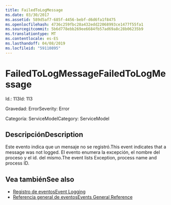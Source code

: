 ```yaml
---
title: FailedToLogMessage
ms.date: 03/30/2017
ms.assetid: 589d5af7-685f-4456-bebf-d6d6fa1f8475
ms.openlocfilehash: 4736c259fbc28a432edd22068993ce1477f55fa1
ms.sourcegitcommit: 5b6d778ebb269ee6684fb57ad69a8c28b06235b9
ms.translationtype: MT
ms.contentlocale: es-ES
ms.lasthandoff: 04/08/2019
ms.locfileid: "59110895"
---
```

# <a name="failedtologmessage"></a><span data-ttu-id="7964c-102">FailedToLogMessage</span><span class="sxs-lookup"><span data-stu-id="7964c-102">FailedToLogMessage</span></span>
<span data-ttu-id="7964c-103">Id.: 113</span><span class="sxs-lookup"><span data-stu-id="7964c-103">Id: 113</span></span>  
  
 <span data-ttu-id="7964c-104">Gravedad: Error</span><span class="sxs-lookup"><span data-stu-id="7964c-104">Severity: Error</span></span>  
  
 <span data-ttu-id="7964c-105">Categoría: ServiceModel</span><span class="sxs-lookup"><span data-stu-id="7964c-105">Category: ServiceModel</span></span>  
  
## <a name="description"></a><span data-ttu-id="7964c-106">Descripción</span><span class="sxs-lookup"><span data-stu-id="7964c-106">Description</span></span>  
 <span data-ttu-id="7964c-107">Este evento indica que un mensaje no se registró.</span><span class="sxs-lookup"><span data-stu-id="7964c-107">This event indicates that a message was not logged.</span></span> <span data-ttu-id="7964c-108">El evento enumera la excepción, el nombre del proceso y el id. del mismo.</span><span class="sxs-lookup"><span data-stu-id="7964c-108">The event lists Exception, process name and process ID.</span></span>  
  
## <a name="see-also"></a><span data-ttu-id="7964c-109">Vea también</span><span class="sxs-lookup"><span data-stu-id="7964c-109">See also</span></span>

- [<span data-ttu-id="7964c-110">Registro de eventos</span><span class="sxs-lookup"><span data-stu-id="7964c-110">Event Logging</span></span>](../../../../../docs/framework/wcf/diagnostics/event-logging/index.md)
- [<span data-ttu-id="7964c-111">Referencia general de eventos</span><span class="sxs-lookup"><span data-stu-id="7964c-111">Events General Reference</span></span>](../../../../../docs/framework/wcf/diagnostics/event-logging/events-general-reference.md)
